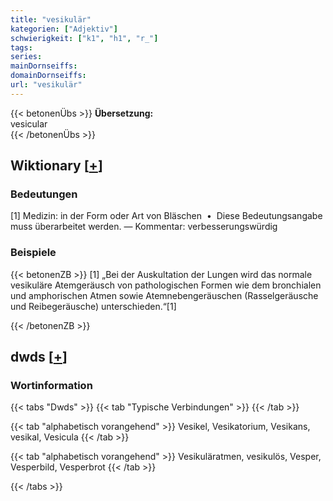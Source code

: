 ```yaml
---
title: "vesikulär"
kategorien: ["Adjektiv"]
schwierigkeit: ["k1", "h1", "r_"]
tags:
series:
mainDornseiffs:
domainDornseiffs:
url: "vesikulär"
---
```


{{< betonenÜbs >}}
**Übersetzung:**  
vesicular  
{{< /betonenÜbs >}}

## Wiktionary [[+](https://de.wiktionary.org/wiki/vesikulär)]

### Bedeutungen
[1] Medizin: in der Form oder Art von Bläschen  •  Diese Bedeutungsangabe muss überarbeitet werden. — Kommentar: verbesserungswürdig  

### Beispiele
{{< betonenZB >}}
[1] „Bei der Auskultation der Lungen wird das normale vesikuläre Atemgeräusch von pathologischen Formen wie dem bronchialen und amphorischen Atmen sowie Atemnebengeräuschen (Rasselgeräusche und Reibegeräusche) unterschieden.“[1]  

{{< /betonenZB >}}


## dwds [[+](https://www.dwds.de/wb/vesikulär)]

### Wortinformation
{{< tabs "Dwds" >}}
{{< tab "Typische Verbindungen" >}}
{{< /tab >}}

{{< tab "alphabetisch vorangehend" >}}
Vesikel, Vesikatorium, Vesikans, vesikal, Vesicula
{{< /tab >}}

{{< tab "alphabetisch vorangehend" >}}
Vesikuläratmen, vesikulös, Vesper, Vesperbild, Vesperbrot
{{< /tab >}}

{{< /tabs >}}

